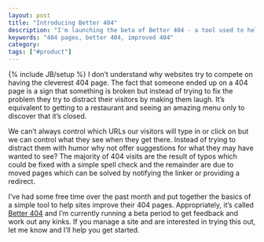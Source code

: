 ```yaml
---
layout: post
title: "Introducing Better 404"
description: "I'm launching the beta of Better 404 - a tool used to help improve 404 pages by offering suggestions to visitors and metrics to owners."
keywords: "404 pages, better 404, improved 404"
category:
tags: ["#product"]
---
```

{% include JB/setup %}
I don’t understand why websites try to compete on having the cleverest 404 page. The fact that someone ended up on a 404 page is a sign that something is broken but instead of trying to fix the problem they try to distract their visitors by making them laugh. It’s equivalent to getting to a restaurant and seeing an amazing menu only to discover that it’s closed.

We can’t always control which URLs our visitors will type in or click on but we can control what they see when they get there. Instead of trying to distract them with humor why not offer suggestions for what they may have wanted to see? The majority of 404 visits are the result of typos which could be fixed with a simple spell check and the remainder are due to moved pages which can be solved by notifying the linker or providing a redirect.

I’ve had some free time over the past month and put together the basics of a simple tool to help sites improve their 404 pages. Appropriately, it’s called <a href="http://better404.com/" target="_blank">Better 404</a> and I’m currently running a beta period to get feedback and work out any kinks. If you manage a site and are interested in trying this out, let me know and I’ll help you get started.
